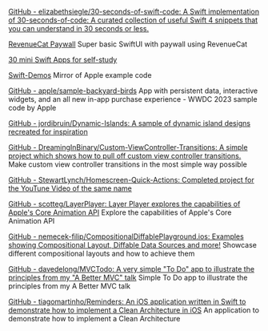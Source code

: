 
[GitHub - elizabethsiegle/30-seconds-of-swift-code: A Swift implementation of 30-seconds-of-code: A curated collection of useful Swift 4 snippets that you can understand in 30 seconds or less.](https://github.com/elizabethsiegle/30-seconds-of-swift-code)

[RevenueCat Paywall](https://gist.github.com/joshdholtz/48aa8be3d139381b5eee1c370f407fd8)
Super basic SwiftUI with paywall using RevenueCat

[30 mini Swift Apps for self-study](https://github.com/soapyigu/Swift-30-Projects)

[Swift-Demos](https://github.com/Lax/Learn-iOS-Swift-by-Examples)
Mirror of Apple example code

[GitHub - apple/sample-backyard-birds](https://github.com/apple/sample-backyard-birds)
App with persistent data, interactive widgets, and an all new in-app purchase experience - WWDC 2023 sample code by Apple

[GitHub - jordibruin/Dynamic-Islands: A sample of dynamic island designs recreated for inspiration](https://github.com/jordibruin/Dynamic-Islands)

[GitHub - DreamingInBinary/Custom-ViewController-Transitions: A simple project which shows how to pull off custom view controller transitions.](https://github.com/DreamingInBinary/Custom-ViewController-Transitions)
Make custom view controller transitions in the most simple way possible

[GitHub - StewartLynch/Homescreen-Quick-Actions: Completed project for the YouTune Video of the same name](https://github.com/StewartLynch/Homescreen-Quick-Actions)

[GitHub - scotteg/LayerPlayer: Layer Player explores the capabilities of Apple's Core Animation API](https://github.com/scotteg/LayerPlayer)
Explore the capabilities of Apple's Core Animation API

[GitHub - nemecek-filip/CompositionalDiffablePlayground.ios: Examples showing Compositional Layout, Diffable Data Sources and more!](https://github.com/nemecek-filip/CompositionalDiffablePlayground.ios)
Showcase different compositional layouts and how to achieve them

[GitHub - davedelong/MVCTodo: A very simple "To Do" app to illustrate the principles from my "A Better MVC" talk](https://github.com/davedelong/MVCTodo)
Simple To Do app to illustrate the principles from my A Better MVC talk

[GitHub - tiagomartinho/Reminders: An iOS application written in Swift to demonstrate how to implement a Clean Architecture in iOS](https://github.com/tiagomartinho/Reminders)
An application to demonstrate how to implement a Clean Architecture

